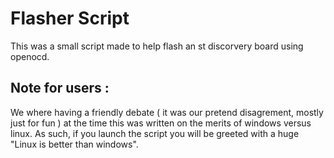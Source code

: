 # Flasher Script

This was a small script made to help flash an st discorvery board using openocd.

## Note for users : 

We where having a friendly debate ( it was our pretend disagrement, mostly just for fun )
at the time this was written on the merits of windows versus linux. As such, if you launch the
script you will be greeted with a huge "Linux is better than windows".
